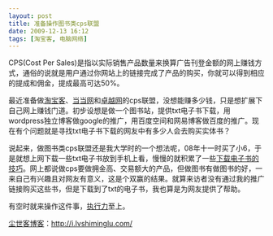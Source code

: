 ```yaml
---
layout: post
title: 准备操作图书类cps联盟
date: 2009-12-13 16:12
tags: [淘宝客, 电脑网络]
---
```

CPS(Cost Per Sales)是指以实际销售产品数量来换算广告刊登金额的网上赚钱方式，通俗的说就是用户通过你网站上的链接完成了产品的购买，你就可以得到相应的提成和佣金，提成最高可达50%。

最近准备做<a href="http://taoke.alimama.com/" target="_blank">淘宝客</a>、<a href="http://union.dangdang.com/union/" target="_blank">当当网</a>和<a href="http://www.amazon.cn/lianmeng/default.asp" target="_blank">卓越网</a>的cps联盟，没想能赚多少钱，只是想扩展下自己网上赚钱门道。初步设想是做一个图书站，提供txt电子书下载，用 wordpress独立博客做google的推广，用百度空间和网易博客做百度的推广。现在有个问题就是寻找txt电子书下载的网友中有多少人会去购买实体书？

说起来，做图书类cps联盟还是我大学时的一个想法呢，08年十一时买了小6，于是就想上网下载一些txt电子书放到手机上看，慢慢的就积累了一些<a href="http://i.lvshiminglu.com/blog/154.html" target="_self">下载电子书的技巧</a>。网上都说做cps要做拥金高、交易额大的产品，但做图书有做图书的好，一来自己有兴趣且对网友有意义，这是个双赢的结果。就算来访者没有通过我的推广链接购买这些书，但是下载到了txt的电子书，我也算是为网友提供了帮助。

有空时就来操作这件事，<a href="http://i.lvshiminglu.com/blog/391.html" target="_self">执行力</a>至上。

<a href="http://i.lvshiminglu.com/">尘世客博客</a>：<a href="http://i.lvshiminglu.com/">http://i.lvshiminglu.com/</a>


